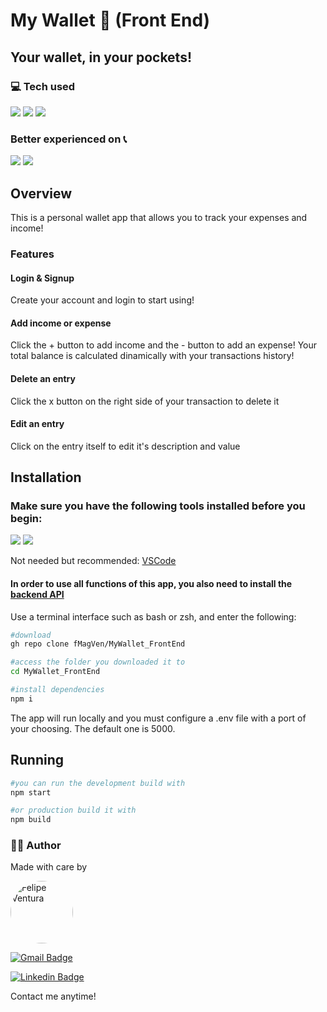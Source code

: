 # My Wallet :money_mouth_face: (Front End)
## Your wallet, in your pockets!
### :computer: Tech used
<p>
	<img src="https://img.shields.io/badge/npm-CB3837?style=for-the-badge&logo=npm&logoColor=white"/>
	<img src="https://img.shields.io/badge/React-20232A?style=for-the-badge&logo=react&logoColor=61DAFB"/>
	<img src="https://img.shields.io/badge/styled--components-DB7093?style=for-the-badge&logo=styled-components&logoColor=white"/>
</p>

### Better experienced on :telephone_receiver:
<p>
	<img src="https://img.shields.io/badge/Android-3DDC84?style=for-the-badge&logo=android&logoColor=white"/>
	<img src="https://img.shields.io/badge/iOS-000000?style=for-the-badge&logo=ios&logoColor=white" />
</p>



## Overview
This is a personal wallet app that allows you to track your expenses and income!
### Features
#### Login & Signup
Create your account and login to start using!
#### Add income or expense
Click the + button to add income and the - button to add an expense! Your total balance is calculated dinamically with your transactions history!
#### Delete an entry
Click the x button on the right side of your transaction to delete it
#### Edit an entry
Click on the entry itself to edit it's description and value

## Installation
### Make sure you have the following tools installed before you begin:
<p>
	<a href="https://git-scm.com/"><img src="https://img.shields.io/badge/GIT-E44C30?style=for-the-badge&logo=git&logoColor=white"/></a>
	<a href="https://nodejs.org"><img src="https://img.shields.io/badge/Node.js-339933?style=for-the-badge&logo=nodedotjs&logoColor=white"/></a>
</p>
<p>Not needed but recommended: <a href="https://code.visualstudio.com/">VSCode</a></p>

#### In order to use all functions of this app, you also need to install the [backend API](https://github.com/fMagVen/myWallet_BackEnd)

Use a terminal interface such as bash or zsh, and enter the following:
```bash
#download
gh repo clone fMagVen/MyWallet_FrontEnd

#access the folder you downloaded it to
cd MyWallet_FrontEnd

#install dependencies
npm i
```
The app will run locally and you must configure a .env file with a port of your choosing. The default one is 5000.
## Running
```bash
#you can run the development build with
npm start

#or production build it with
npm build
```
### :man_technologist: Author
<p>Made with care by</p>
<a href="https://github.com/fMagVen"><img  style="border-radius: 50%;"  src="https://avatars.githubusercontent.com/u/78576546?v=4"  width="100px;"  alt="Felipe Ventura"/></a>

[![Gmail Badge](https://img.shields.io/badge/-fmagven93@gmail.com-c14438?style=flat&logo=Gmail&logoColor=white&link=mailto:fmagven93@gmail.com)](mailto:fmagven93@gmail.com)

[![Linkedin Badge](https://img.shields.io/badge/-Felipe-Ventura?style=flat&logo=Linkedin&logoColor=white&color=blue&link=https://www.linkedin.com/in/fmagven/)](https://www.linkedin.com/in/fmagven/)
<p>Contact me anytime!</p>
